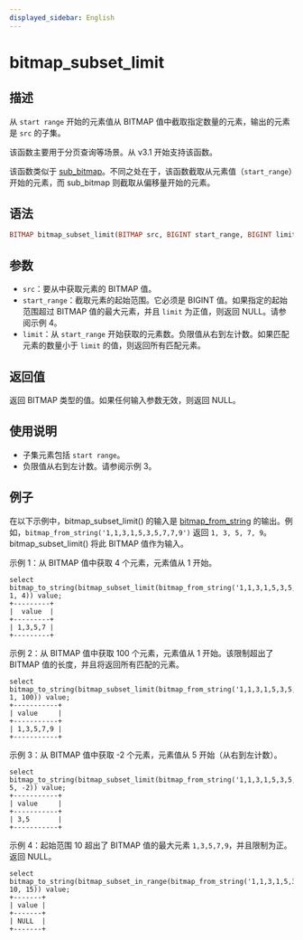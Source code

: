 ```yaml
---
displayed_sidebar: English
---
```


# bitmap_subset_limit

## 描述

从 `start range` 开始的元素值从 BITMAP 值中截取指定数量的元素，输出的元素是 `src` 的子集。

该函数主要用于分页查询等场景。从 v3.1 开始支持该函数。

该函数类似于 [sub_bitmap](./sub_bitmap.md)。不同之处在于，该函数截取从元素值（`start_range`）开始的元素，而 sub_bitmap 则截取从偏移量开始的元素。

## 语法

```Haskell
BITMAP bitmap_subset_limit(BITMAP src, BIGINT start_range, BIGINT limit)
```

## 参数

- `src`：要从中获取元素的 BITMAP 值。
- `start_range`：截取元素的起始范围。它必须是 BIGINT 值。如果指定的起始范围超过 BITMAP 值的最大元素，并且 `limit` 为正值，则返回 NULL。请参阅示例 4。
- `limit`：从 `start_range` 开始获取的元素数。负限值从右到左计数。如果匹配元素的数量小于 `limit` 的值，则返回所有匹配元素。

## 返回值

返回 BITMAP 类型的值。如果任何输入参数无效，则返回 NULL。

## 使用说明

- 子集元素包括 `start range`。
- 负限值从右到左计数。请参阅示例 3。

## 例子

在以下示例中，bitmap_subset_limit() 的输入是 [bitmap_from_string](./bitmap_from_string.md) 的输出。例如，`bitmap_from_string('1,1,3,1,5,3,5,7,7,9')` 返回 `1, 3, 5, 7, 9`。bitmap_subset_limit() 将此 BITMAP 值作为输入。

示例 1：从 BITMAP 值中获取 4 个元素，元素值从 1 开始。

```Plaintext
select bitmap_to_string(bitmap_subset_limit(bitmap_from_string('1,1,3,1,5,3,5,7,7,9'), 1, 4)) value;
+---------+
|  value  |
+---------+
| 1,3,5,7 |
+---------+
```

示例 2：从 BITMAP 值中获取 100 个元素，元素值从 1 开始。该限制超出了 BITMAP 值的长度，并且将返回所有匹配的元素。

```Plaintext
select bitmap_to_string(bitmap_subset_limit(bitmap_from_string('1,1,3,1,5,3,5,7,7,9'), 1, 100)) value;
+-----------+
| value     |
+-----------+
| 1,3,5,7,9 |
+-----------+
```

示例 3：从 BITMAP 值中获取 -2 个元素，元素值从 5 开始（从右到左计数）。

```Plaintext
select bitmap_to_string(bitmap_subset_limit(bitmap_from_string('1,1,3,1,5,3,5,7,7,9'), 5, -2)) value;
+-----------+
| value     |
+-----------+
| 3,5       |
+-----------+
```

示例 4：起始范围 10 超出了 BITMAP 值的最大元素 `1,3,5,7,9`，并且限制为正。返回 NULL。

```Plain
select bitmap_to_string(bitmap_subset_in_range(bitmap_from_string('1,1,3,1,5,3,5,7,7,9'), 10, 15)) value;
+-------+
| value |
+-------+
| NULL  |
+-------+
```
